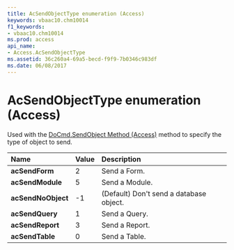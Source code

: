 ```yaml
---
title: AcSendObjectType enumeration (Access)
keywords: vbaac10.chm10014
f1_keywords:
- vbaac10.chm10014
ms.prod: access
api_name:
- Access.AcSendObjectType
ms.assetid: 36c260a4-69a5-becd-f9f9-7b0346c983df
ms.date: 06/08/2017
---
```



# AcSendObjectType enumeration (Access)

Used with the [DoCmd.SendObject Method (Access)](Access.DoCmd.SendObject.md) method to specify the type of object to send.



|Name|Value|Description|
|:-----|:-----|:-----|
|**acSendForm**|2|Send a Form.|
|**acSendModule**|5|Send a Module.|
|**acSendNoObject**|-1|(Default) Don't send a database object.|
|**acSendQuery**|1|Send a Query.|
|**acSendReport**|3|Send a Report.|
|**acSendTable**|0|Send a Table.|

